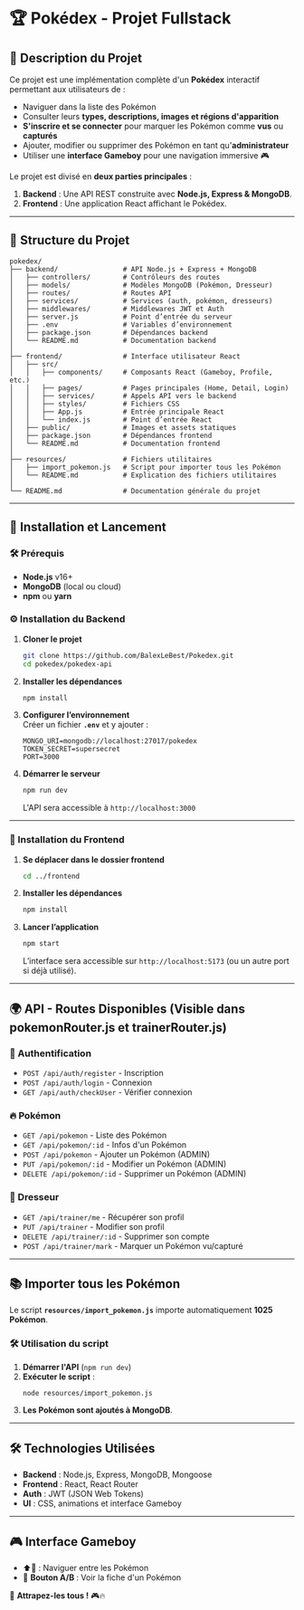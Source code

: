 # 🏆 Pokédex - Projet Fullstack

## 📌 Description du Projet
Ce projet est une implémentation complète d'un **Pokédex** interactif permettant aux utilisateurs de :
- Naviguer dans la liste des Pokémon
- Consulter leurs **types, descriptions, images et régions d'apparition**
- **S'inscrire et se connecter** pour marquer les Pokémon comme **vus** ou **capturés**
- Ajouter, modifier ou supprimer des Pokémon en tant qu'**administrateur**
- Utiliser une **interface Gameboy** pour une navigation immersive 🎮

Le projet est divisé en **deux parties principales** :
1. **Backend** : Une API REST construite avec **Node.js, Express & MongoDB**.
2. **Frontend** : Une application React affichant le Pokédex.

---

## 📂 Structure du Projet
```
pokedex/
├── backend/                # API Node.js + Express + MongoDB
│   ├── controllers/        # Contrôleurs des routes
│   ├── models/             # Modèles MongoDB (Pokémon, Dresseur)
│   ├── routes/             # Routes API
│   ├── services/           # Services (auth, pokémon, dresseurs)
│   ├── middlewares/        # Middlewares JWT et Auth
│   ├── server.js           # Point d’entrée du serveur
│   ├── .env                # Variables d’environnement
│   ├── package.json        # Dépendances backend
│   └── README.md           # Documentation backend
│
├── frontend/               # Interface utilisateur React
│   ├── src/
│   │   ├── components/     # Composants React (Gameboy, Profile, etc.)
│   │   ├── pages/          # Pages principales (Home, Detail, Login)
│   │   ├── services/       # Appels API vers le backend
│   │   ├── styles/         # Fichiers CSS
│   │   ├── App.js          # Entrée principale React
│   │   └── index.js        # Point d’entrée React
│   ├── public/             # Images et assets statiques
│   ├── package.json        # Dépendances frontend
│   └── README.md           # Documentation frontend
│
├── resources/              # Fichiers utilitaires
│   ├── import_pokemon.js   # Script pour importer tous les Pokémon
│   └── README.md           # Explication des fichiers utilitaires
│
└── README.md               # Documentation générale du projet
```

---

## 🚀 Installation et Lancement

### 🛠️ Prérequis
- **Node.js** v16+
- **MongoDB** (local ou cloud)
- **npm** ou **yarn**

### ⚙️ Installation du Backend
1. **Cloner le projet**  
   ```sh
   git clone https://github.com/BalexLeBest/Pokedex.git
   cd pokedex/pokedex-api
   ```
2. **Installer les dépendances**  
   ```sh
   npm install
   ```
3. **Configurer l’environnement**  
   Créer un fichier **`.env`** et y ajouter :
   ```
   MONGO_URI=mongodb://localhost:27017/pokedex
   TOKEN_SECRET=supersecret
   PORT=3000
   ```
4. **Démarrer le serveur**  
   ```sh
   npm run dev
   ```
   L'API sera accessible à `http://localhost:3000`

---

### 🎨 Installation du Frontend
1. **Se déplacer dans le dossier frontend**  
   ```sh
   cd ../frontend
   ```
2. **Installer les dépendances**  
   ```sh
   npm install
   ```
3. **Lancer l’application**  
   ```sh
   npm start
   ```
   L’interface sera accessible sur `http://localhost:5173` (ou un autre port si déjà utilisé).

---

## 🌍 API - Routes Disponibles (Visible dans pokemonRouter.js et trainerRouter.js)

### 📌 Authentification
- `POST /api/auth/register` - Inscription
- `POST /api/auth/login` - Connexion
- `GET /api/auth/checkUser` - Vérifier connexion

### 🔥 Pokémon
- `GET /api/pokemon` - Liste des Pokémon
- `GET /api/pokemon/:id` - Infos d'un Pokémon
- `POST /api/pokemon` - Ajouter un Pokémon (ADMIN)
- `PUT /api/pokemon/:id` - Modifier un Pokémon (ADMIN)
- `DELETE /api/pokemon/:id` - Supprimer un Pokémon (ADMIN)

### 👤 Dresseur
- `GET /api/trainer/me` - Récupérer son profil
- `PUT /api/trainer` - Modifier son profil
- `DELETE /api/trainer/:id` - Supprimer son compte
- `POST /api/trainer/mark` - Marquer un Pokémon vu/capturé

---

## 📚 Importer tous les Pokémon

Le script **`resources/import_pokemon.js`** importe automatiquement **1025 Pokémon**.

### 🛠️ Utilisation du script
1. **Démarrer l'API** (`npm run dev`)
2. **Exécuter le script** :
   ```sh
   node resources/import_pokemon.js
   ```
3. **Les Pokémon sont ajoutés à MongoDB**.

---

## 🛠️ Technologies Utilisées
- **Backend** : Node.js, Express, MongoDB, Mongoose
- **Frontend** : React, React Router
- **Auth** : JWT (JSON Web Tokens)
- **UI** : CSS, animations et interface Gameboy

---

## 🎮 Interface Gameboy
- ⬆️🔽 : Naviguer entre les Pokémon
- 🔄 **Bouton A/B** : Voir la fiche d'un Pokémon

🚀 **Attrapez-les tous !** 🎮🔥

